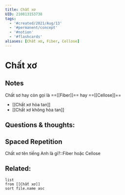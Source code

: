 ```yaml
---
title: Chất xơ
UID: 210813153738
tags:
  - '#created/2021/Aug/13'
  - '#permanent/concept'
  - '#notion'
  - '#flashcards'
aliases: [Chất xơ, Fiber, Cellose]
---
```

# Chất xơ

## Notes
Chất sơ hay còn gọi là ==[[Fiber]]== hay ==[[Cellose]]==
- [[Chất xơ hòa tan]]
- [[Chất xơ không hòa tan]]
<!--SR:!2021-08-27,6,230!2021-08-26,5,230-->

## Questions & thoughts:


## Spaced Repetition
Chất xơ tên tiếng Anh là gì?::Fiber hoặc Cellose
<!--SR:!2021-08-26,5,230-->

## Related:
```dataview
list
from [[Chất xơ]]
sort file.name asc
```


